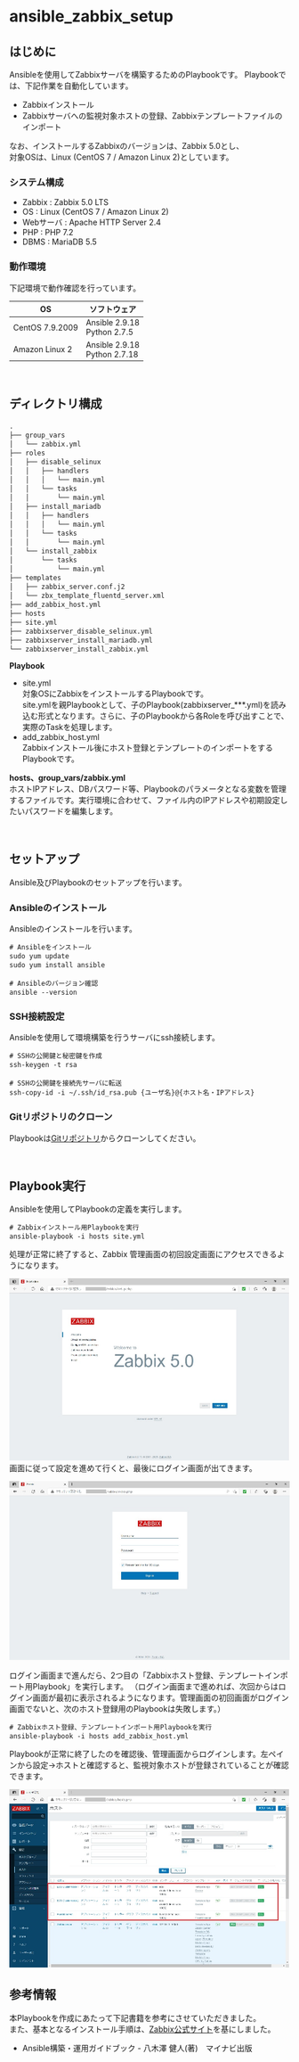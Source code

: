 # ansible_zabbix_setup
## はじめに
Ansibleを使用してZabbixサーバを構築するためのPlaybookです。
Playbookでは、下記作業を自動化しています。
- Zabbixインストール
- Zabbixサーバへの監視対象ホストの登録、Zabbixテンプレートファイルのインポート

なお、インストールするZabbixのバージョンは、Zabbix 5.0とし、<br>
対象OSは、Linux (CentOS 7 / Amazon Linux 2)としています。

### システム構成
- Zabbix : Zabbix 5.0 LTS
- OS : Linux (CentOS 7 / Amazon Linux 2)
- Webサーバ : Apache HTTP Server 2.4
- PHP : PHP 7.2
- DBMS : MariaDB 5.5

### 動作環境
下記環境で動作確認を行っています。  

| OS | ソフトウェア |
|--|--|
| CentOS 7.9.2009 | Ansible 2.9.18<br>Python 2.7.5 |
| Amazon Linux 2  | Ansible 2.9.18<br>Python 2.7.18 |

<br>

## ディレクトリ構成
```
.
├── group_vars
│   └── zabbix.yml
├── roles
│   ├── disable_selinux
│   │   ├── handlers
│   │   │   └── main.yml
│   │   └── tasks
│   │       └── main.yml
│   ├── install_mariadb
│   │   ├── handlers
│   │   │   └── main.yml
│   │   └── tasks
│   │       └── main.yml
│   └── install_zabbix
│       └── tasks
│           └── main.yml
├── templates
│   ├── zabbix_server.conf.j2
│   └── zbx_template_fluentd_server.xml
├── add_zabbix_host.yml
├── hosts
├── site.yml
├── zabbixserver_disable_selinux.yml
├── zabbixserver_install_mariadb.yml
└── zabbixserver_install_zabbix.yml
```
**Playbook**
- site.yml<br>
対象OSにZabbixをインストールするPlaybookです。<br>
site.ymlを親Playbookとして、子のPlaybook(zabbixserver_***.yml)を読み込む形式となります。さらに、子のPlaybookから各Roleを呼び出すことで、実際のTaskを処理します。
- add_zabbix_host.yml<br>
Zabbixインストール後にホスト登録とテンプレートのインポートをするPlaybookです。

**hosts、group_vars/zabbix.yml**<br>
ホストIPアドレス、DBパスワード等、Playbookのパラメータとなる変数を管理するファイルです。実行環境に合わせて、ファイル内のIPアドレスや初期設定したいパスワードを編集します。

<br>

## セットアップ
Ansible及びPlaybookのセットアップを行います。 

### Ansibleのインストール
Ansibleのインストールを行います。

```
# Ansibleをインストール
sudo yum update
sudo yum install ansible

# Ansibleのバージョン確認
ansible --version

```

### SSH接続設定
Ansibleを使用して環境構築を行うサーバにssh接続します。

```
# SSHの公開鍵と秘密鍵を作成
ssh-keygen -t rsa

# SSHの公開鍵を接続先サーバに転送
ssh-copy-id -i ~/.ssh/id_rsa.pub {ユーザ名}@{ホスト名・IPアドレス}

```
### Gitリポジトリのクローン
Playbookは[Gitリポジトリ](https://github.com/sfarm21/ansible_zabbix_setup.git)からクローンしてください。 

<br>

## Playbook実行
Ansibleを使用してPlaybookの定義を実行します。 

```
# Zabbixインストール用Playbookを実行
ansible-playbook -i hosts site.yml
```
処理が正常に終了すると、Zabbix 管理画面の初回設定画面にアクセスできるようになります。

![画面1](./img/gamen1.jpg)
画面に従って設定を進めて行くと、最後にログイン画面が出てきます。

![画面2](./img/gamen2.jpg)

ログイン画面まで進んだら、2つ目の「Zabbixホスト登録、テンプレートインポート用Playbook」を実行します。
（ログイン画面まで進めれば、次回からはログイン画面が最初に表示されるようになります。管理画面の初回画面がログイン画面でないと、次のホスト登録用のPlaybookは失敗します。）
```
# Zabbixホスト登録、テンプレートインポート用Playbookを実行
ansible-playbook -i hosts add_zabbix_host.yml
```
Playbookが正常に終了したのを確認後、管理画面からログインします。左ペインから設定→ホストと確認すると、監視対象ホストが登録されていることが確認できます。

![画面3](./img/gamen3.jpg)

## 参考情報
本Playbookを作成にあたって下記書籍を参考にさせていただきました。<br>
また、基本となるインストール手順は、[Zabbix公式サイト](https://www.zabbix.com/jp/download?zabbix=5.0&os_distribution=centos&os_version=7&db=mysql&ws=apache
)を基にしました。
- Ansible構築・運用ガイドブック - 八木澤 健人(著)　マイナビ出版
